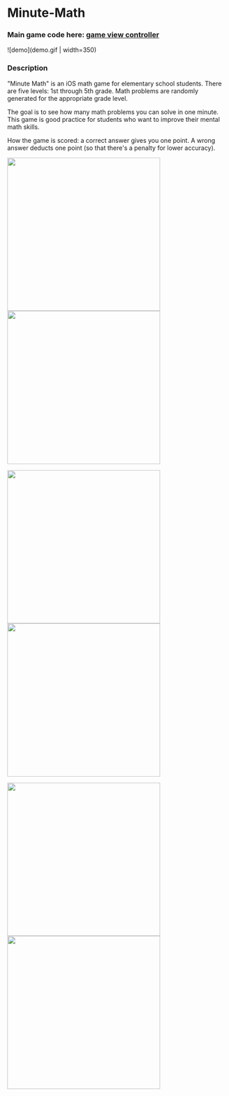 # Minute-Math

### Main game code here: [game view controller](https://github.com/LanceSanity/Minute-Math/blob/master/Minute%20Math/ViewController.swift)

![demo](demo.gif | width=350)

### Description
"Minute Math" is an iOS math game for elementary school students. There are five levels: 1st through 5th grade. Math problems are randomly generated for the appropriate grade level.

The goal is to see how many math problems you can solve in one minute. This game is good practice for students who want to improve their mental math skills.

How the game is scored: a correct answer gives you one point. A wrong answer deducts one point (so that there's a penalty for lower accuracy).

<img src="screenshots/main-menu.png" width=350>     <img src="screenshots/start-game.png" width=350>

<img src="screenshots/correct-answer.png" width=350>     <img src="screenshots/incorrect-answer.png" width=350>


<img src="screenshots/button-placement.png" width=350>     <img src="screenshots/score-subview.png" width=350>
